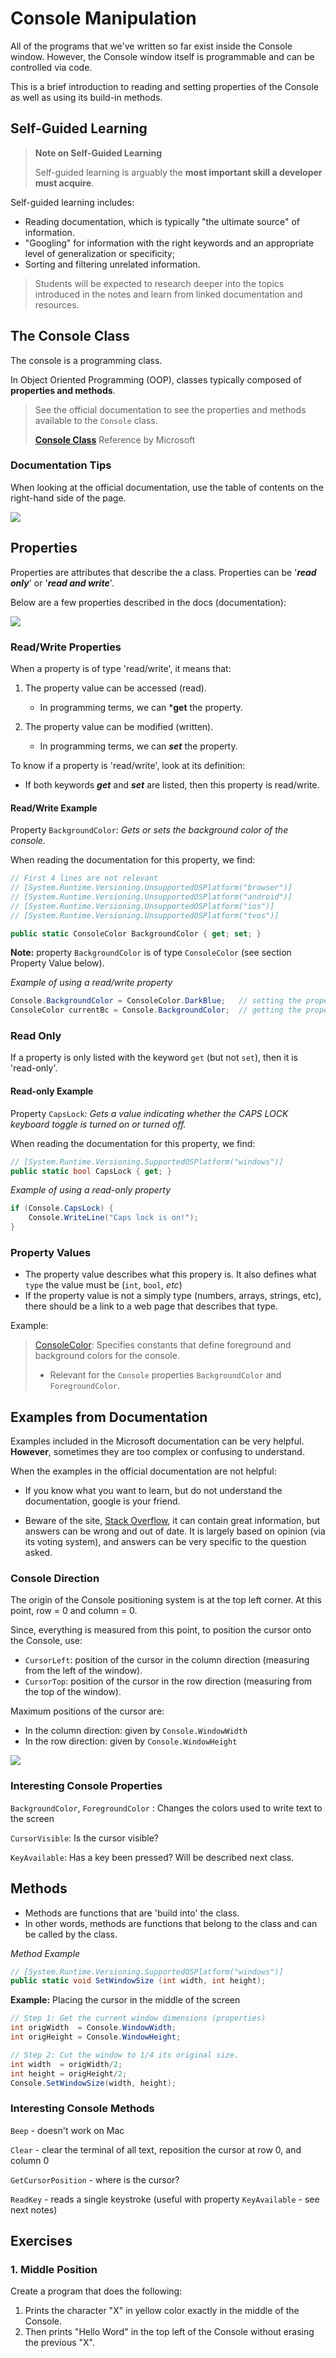 # Console Manipulation

All of the programs that we've written so far exist inside the Console window. However, the Console window itself is programmable and can be controlled via code.

This is a brief introduction to reading and setting properties of the Console as well as using its build-in methods.


## Self-Guided Learning

> **Note on Self-Guided Learning**
> 
> Self-guided learning is arguably the **most important skill a developer must acquire**.

Self-guided learning includes:

- Reading documentation, which is typically "the ultimate source" of information.
- "Googling" for information with the right keywords and an appropriate level of generalization or specificity;
- Sorting and filtering unrelated information. 

> Students will be expected to research deeper into the topics introduced in the notes and learn from linked documentation and resources.


##  The Console Class 

The console is a programming class.

In Object Oriented Programming (OOP), classes typically composed of **properties and methods**.

> See the official documentation to see the properties and methods available to the `Console` class.
> 
> **[Console Class](https://learn.microsoft.com/en-us/dotnet/api/system.console?view=net-7.0)** Reference by Microsoft


### Documentation Tips

When looking at the official documentation, use the table of contents on the right-hand side of the page.

![](../Images/31_console_documentation_toc.png)

## Properties

Properties are attributes that describe the a class. Properties can be '***read only***' or '***read and write***'.

Below are a few properties described in the docs (documentation):

![](../Images/31_console_documentation_properties.png)


### Read/Write Properties

When a property is of type 'read/write', it means that:

1. The property value can be accessed (read).
	- In programming terms, we can ***get** the property.

2. The property value can be modified (written).
	- In programming terms, we can ***set*** the property.

To know if a property is 'read/write', look at its definition:
- If both keywords ***get*** and ***set*** are listed, then this property is read/write.

#### Read/Write Example

Property `BackgroundColor`: *Gets or sets the background color of the console.*

When reading the documentation for this property, we find:

```csharp
// First 4 lines are not relevant
// [System.Runtime.Versioning.UnsupportedOSPlatform("browser")]
// [System.Runtime.Versioning.UnsupportedOSPlatform("android")]
// [System.Runtime.Versioning.UnsupportedOSPlatform("ios")]
// [System.Runtime.Versioning.UnsupportedOSPlatform("tvos")]

public static ConsoleColor BackgroundColor { get; set; }
 ```

**Note:** property `BackgroundColor` is of type `ConsoleColor` (see section Property Value below).

*Example of using a read/write property*

```csharp
Console.BackgroundColor = ConsoleColor.DarkBlue;   // setting the property
ConsoleColor currentBc = Console.BackgroundColor;  // getting the property
```

### Read Only

If a property is only listed with the keyword `get` (but not `set`), then it is 'read-only'.

#### Read-only Example

Property `CapsLock`: *Gets a value indicating whether the CAPS LOCK keyboard toggle is turned on or turned off.*

When reading the documentation for this property, we find:
```csharp
// [System.Runtime.Versioning.SupportedOSPlatform("windows")]
public static bool CapsLock { get; }
```

*Example of using a read-only property*

```csharp
if (Console.CapsLock) {
	Console.WriteLine("Caps lock is on!");
}
```


### Property Values

* The property value describes what this propery is.  It also defines what `type` the value must be (`int`, `bool`, *etc*)
* If the property value is not a simply type (numbers, arrays, strings, etc), there should be a link to a web page that describes that type.

Example:

> [ConsoleColor](https://docs.microsoft.com/en-us/dotnet/api/system.consolecolor?view=net-6.0): Specifies constants that define foreground and background colors for the console.
> 
> - Relevant for the `Console` properties `BackgroundColor` and `ForegroundColor`.


## Examples from Documentation

Examples included in the Microsoft documentation can be very helpful.  **However**, sometimes they are too complex or confusing to understand.

When the examples in the official documentation are not helpful:

* If you know what you want to learn, but do not understand the documentation, google is your friend.

* Beware of the site, [Stack Overflow](https://stackoverflow.com/), it can contain great information, but answers can be wrong and out of date. It is largely based on opinion (via its voting system), and answers can be very specific to the question asked.


### Console Direction

The origin of the Console positioning system is at the top left corner. At this point, row = 0 and column = 0.

Since, everything is measured from this point, to position the cursor onto the Console, use:

-  `CursorLeft`: position of the cursor in the column direction (measuring from the left of the window).
- `CursorTop`: position of the cursor in the row direction (measuring from the top of the window).

Maximum positions of the cursor are:

- In the column direction: given by `Console.WindowWidth`
- In the row direction: given by `Console.WindowHeight`

![](../Images/31_console_coordinates.png)


### Interesting Console Properties

 `BackgroundColor`, `ForegroundColor` : Changes the colors used to write text to the screen

 `CursorVisible`: Is the cursor visible?

 `KeyAvailable`: Has a key been pressed? Will be described next class.


## Methods

- Methods are functions that are 'build into' the class.
- In other words, methods are functions that belong to the class and can be called by the class.

*Method Example*

```csharp
// [System.Runtime.Versioning.SupportedOSPlatform("windows")]
public static void SetWindowSize (int width, int height);
```

**Example:** Placing the cursor in the middle of the screen

```csharp
// Step 1: Get the current window dimensions (properties)
int origWidth  = Console.WindowWidth;
int origHeight = Console.WindowHeight;

// Step 2: Cut the window to 1/4 its original size.
int width  = origWidth/2;
int height = origHeight/2;
Console.SetWindowSize(width, height);
```


### Interesting Console Methods

`Beep` - doesn't work on Mac

`Clear` - clear the terminal of all text, reposition the cursor at row 0, and column 0

`GetCursorPosition` - where is the cursor?

`ReadKey` - reads a single keystroke (useful with property `KeyAvailable` - see next notes)


## Exercises

### 1. Middle Position

Create a program that does the following:
1. Prints the character "X" in yellow color exactly in the middle of the Console.
2. Then prints "Hello Word" in the top left of the Console without erasing the previous "X".


